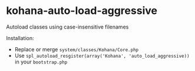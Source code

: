 kohana-auto-load-aggressive
===========================

Autoload classes using case-insensitive filenames

Installation:
 - Replace or merge `system/classes/Kohana/Core.php`
 - Use `spl_autoload_resgister(array('Kohana', 'auto_load_aggressive))` in your `bootstrap.php`
